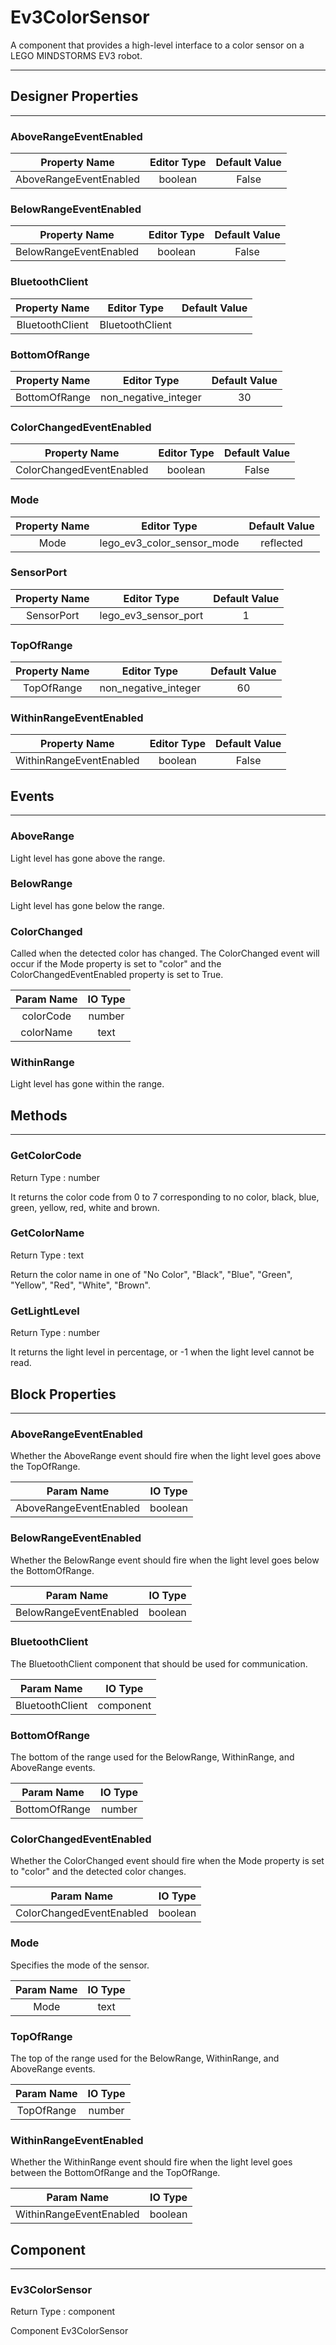<!--
  Copyright © 2013-2021 AIIE-ADL, All rights reserved
  Released under the Apache License, Version 2.0
  http://www.apache.org/licenses/LICENSE-2.0
-->

# Ev3ColorSensor

A component that provides a high-level interface to a color sensor on a LEGO MINDSTORMS EV3 robot.

---

## Designer Properties

---

### AboveRangeEventEnabled

|      Property Name     | Editor Type | Default Value |
| :--------------------: | :---------: | :-----------: |
| AboveRangeEventEnabled |   boolean   |     False     |

### BelowRangeEventEnabled

|      Property Name     | Editor Type | Default Value |
| :--------------------: | :---------: | :-----------: |
| BelowRangeEventEnabled |   boolean   |     False     |

### BluetoothClient

|  Property Name  |   Editor Type   | Default Value |
| :-------------: | :-------------: | :-----------: |
| BluetoothClient | BluetoothClient |               |

### BottomOfRange

| Property Name |      Editor Type     | Default Value |
| :-----------: | :------------------: | :-----------: |
| BottomOfRange | non_negative_integer |       30      |

### ColorChangedEventEnabled

|       Property Name      | Editor Type | Default Value |
| :----------------------: | :---------: | :-----------: |
| ColorChangedEventEnabled |   boolean   |     False     |

### Mode

| Property Name |         Editor Type        | Default Value |
| :-----------: | :------------------------: | :-----------: |
|      Mode     | lego_ev3_color_sensor_mode |   reflected   |

### SensorPort

| Property Name |      Editor Type     | Default Value |
| :-----------: | :------------------: | :-----------: |
|   SensorPort  | lego_ev3_sensor_port |       1       |

### TopOfRange

| Property Name |      Editor Type     | Default Value |
| :-----------: | :------------------: | :-----------: |
|   TopOfRange  | non_negative_integer |       60      |

### WithinRangeEventEnabled

|      Property Name      | Editor Type | Default Value |
| :---------------------: | :---------: | :-----------: |
| WithinRangeEventEnabled |   boolean   |     False     |

## Events

---

### AboveRange

<div block-type = "component_event" component-selector = "Ev3ColorSensor" event-selector = "AboveRange" id = "ev3colorsensor-aboverange"></div>

Light level has gone above the range.

### BelowRange

<div block-type = "component_event" component-selector = "Ev3ColorSensor" event-selector = "BelowRange" id = "ev3colorsensor-belowrange"></div>

Light level has gone below the range.

### ColorChanged

<div block-type = "component_event" component-selector = "Ev3ColorSensor" event-selector = "ColorChanged" id = "ev3colorsensor-colorchanged"></div>

Called when the detected color has changed. The ColorChanged event will occur if the Mode property is set to "color" and the ColorChangedEventEnabled property is set to True.

| Param Name | IO Type |
| :--------: | :-----: |
|  colorCode |  number |
|  colorName |   text  |

### WithinRange

<div block-type = "component_event" component-selector = "Ev3ColorSensor" event-selector = "WithinRange" id = "ev3colorsensor-withinrange"></div>

Light level has gone within the range.

## Methods

---

### GetColorCode

<div block-type = "component_method" component-selector = "Ev3ColorSensor" method-selector = "GetColorCode" id = "ev3colorsensor-getcolorcode"></div>

Return Type : number

It returns the color code from 0 to 7 corresponding to no color, black, blue, green, yellow, red, white and brown.

### GetColorName

<div block-type = "component_method" component-selector = "Ev3ColorSensor" method-selector = "GetColorName" id = "ev3colorsensor-getcolorname"></div>

Return Type : text

Return the color name in one of "No Color", "Black", "Blue", "Green", "Yellow", "Red", "White", "Brown".

### GetLightLevel

<div block-type = "component_method" component-selector = "Ev3ColorSensor" method-selector = "GetLightLevel" id = "ev3colorsensor-getlightlevel"></div>

Return Type : number

It returns the light level in percentage, or -1 when the light level cannot be read.

## Block Properties

---

### AboveRangeEventEnabled

<div block-type = "component_set_get" component-selector = "Ev3ColorSensor" property-selector = "AboveRangeEventEnabled" property-type = "get" id = "get-ev3colorsensor-aboverangeeventenabled"></div>

<div block-type = "component_set_get" component-selector = "Ev3ColorSensor" property-selector = "AboveRangeEventEnabled" property-type = "set" id = "set-ev3colorsensor-aboverangeeventenabled"></div>

Whether the AboveRange event should fire when the light level goes above the TopOfRange.

|       Param Name       | IO Type |
| :--------------------: | :-----: |
| AboveRangeEventEnabled | boolean |

### BelowRangeEventEnabled

<div block-type = "component_set_get" component-selector = "Ev3ColorSensor" property-selector = "BelowRangeEventEnabled" property-type = "get" id = "get-ev3colorsensor-belowrangeeventenabled"></div>

<div block-type = "component_set_get" component-selector = "Ev3ColorSensor" property-selector = "BelowRangeEventEnabled" property-type = "set" id = "set-ev3colorsensor-belowrangeeventenabled"></div>

Whether the BelowRange event should fire when the light level goes below the BottomOfRange.

|       Param Name       | IO Type |
| :--------------------: | :-----: |
| BelowRangeEventEnabled | boolean |

### BluetoothClient

<div block-type = "component_set_get" component-selector = "Ev3ColorSensor" property-selector = "BluetoothClient" property-type = "get" id = "get-ev3colorsensor-bluetoothclient"></div>

<div block-type = "component_set_get" component-selector = "Ev3ColorSensor" property-selector = "BluetoothClient" property-type = "set" id = "set-ev3colorsensor-bluetoothclient"></div>

The BluetoothClient component that should be used for communication.

|    Param Name   |  IO Type  |
| :-------------: | :-------: |
| BluetoothClient | component |

### BottomOfRange

<div block-type = "component_set_get" component-selector = "Ev3ColorSensor" property-selector = "BottomOfRange" property-type = "get" id = "get-ev3colorsensor-bottomofrange"></div>

<div block-type = "component_set_get" component-selector = "Ev3ColorSensor" property-selector = "BottomOfRange" property-type = "set" id = "set-ev3colorsensor-bottomofrange"></div>

The bottom of the range used for the BelowRange, WithinRange, and AboveRange events.

|   Param Name  | IO Type |
| :-----------: | :-----: |
| BottomOfRange |  number |

### ColorChangedEventEnabled

<div block-type = "component_set_get" component-selector = "Ev3ColorSensor" property-selector = "ColorChangedEventEnabled" property-type = "get" id = "get-ev3colorsensor-colorchangedeventenabled"></div>

<div block-type = "component_set_get" component-selector = "Ev3ColorSensor" property-selector = "ColorChangedEventEnabled" property-type = "set" id = "set-ev3colorsensor-colorchangedeventenabled"></div>

Whether the ColorChanged event should fire when the Mode property is set to "color" and the detected color changes.

|        Param Name        | IO Type |
| :----------------------: | :-----: |
| ColorChangedEventEnabled | boolean |

### Mode

<div block-type = "component_set_get" component-selector = "Ev3ColorSensor" property-selector = "Mode" property-type = "get" id = "get-ev3colorsensor-mode"></div>

<div block-type = "component_set_get" component-selector = "Ev3ColorSensor" property-selector = "Mode" property-type = "set" id = "set-ev3colorsensor-mode"></div>

Specifies the mode of the sensor.

| Param Name | IO Type |
| :--------: | :-----: |
|    Mode    |   text  |

### TopOfRange

<div block-type = "component_set_get" component-selector = "Ev3ColorSensor" property-selector = "TopOfRange" property-type = "get" id = "get-ev3colorsensor-topofrange"></div>

<div block-type = "component_set_get" component-selector = "Ev3ColorSensor" property-selector = "TopOfRange" property-type = "set" id = "set-ev3colorsensor-topofrange"></div>

The top of the range used for the BelowRange, WithinRange, and AboveRange events.

| Param Name | IO Type |
| :--------: | :-----: |
| TopOfRange |  number |

### WithinRangeEventEnabled

<div block-type = "component_set_get" component-selector = "Ev3ColorSensor" property-selector = "WithinRangeEventEnabled" property-type = "get" id = "get-ev3colorsensor-withinrangeeventenabled"></div>

<div block-type = "component_set_get" component-selector = "Ev3ColorSensor" property-selector = "WithinRangeEventEnabled" property-type = "set" id = "set-ev3colorsensor-withinrangeeventenabled"></div>

Whether the WithinRange event should fire when the light level goes between the BottomOfRange and the TopOfRange.

|        Param Name       | IO Type |
| :---------------------: | :-----: |
| WithinRangeEventEnabled | boolean |

## Component

---

### Ev3ColorSensor

<div block-type = "component_component_block" component-selector = "Ev3ColorSensor" id = "component-ev3colorsensor"></div>

Return Type : component

Component Ev3ColorSensor

